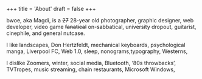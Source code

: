 +++
title = 'About'
draft = false
+++

bwoe, aka Magdi, is a ~~27~~ 28-year old photographer, graphic designer, web developer, video game ~~fanatical~~ on-sabbatical, university dropout, guitarist, cinephile, and general nutcase.

I like landscapes, Don Hertzfeldt, mechanical keyboards, psychological manga, Liverpool FC, Web 1.0, sleep, nonograms,typography, Westerns, 

I dislike Zoomers, winter, social media, Bluetooth, ‘80s throwbacks’, TVTropes, music streaming, chain restaurants, Microsoft Windows,  


